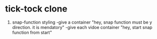 # tick-tock clone

1. snap-function styling
   -give a container "hey, snap function must be y direction. it is mendatory"
   -give each vidoe container "hey, start snap function from start"
